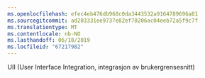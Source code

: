 ```yaml
---
ms.openlocfilehash: efec4eb476db968c0da3443532a9164789696a81
ms.sourcegitcommit: ad203331ee9737e82ef70206ac04eeb72a5f9c7f
ms.translationtype: MT
ms.contentlocale: nb-NO
ms.lasthandoff: 06/18/2019
ms.locfileid: "67217982"
---
```

UII (User Interface Integration, integrasjon av brukergrensesnitt)